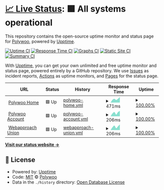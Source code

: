 # [📈 Live Status](https://polywoo.github.io/status): <!--live status--> **🟩 All systems operational**

This repository contains the open-source uptime monitor and status page for [Polywoo](https://polywoo.com), powered by [Upptime](https://github.com/upptime/upptime).

[![Uptime CI](https://github.com/polywoo/status/workflows/Uptime%20CI/badge.svg)](https://github.com/polywoo/status/actions?query=workflow%3A%22Uptime+CI%22)
[![Response Time CI](https://github.com/polywoo/status/workflows/Response%20Time%20CI/badge.svg)](https://github.com/polywoo/status/actions?query=workflow%3A%22Response+Time+CI%22)
[![Graphs CI](https://github.com/polywoo/status/workflows/Graphs%20CI/badge.svg)](https://github.com/polywoo/status/actions?query=workflow%3A%22Graphs+CI%22)
[![Static Site CI](https://github.com/polywoo/status/workflows/Static%20Site%20CI/badge.svg)](https://github.com/polywoo/status/actions?query=workflow%3A%22Static+Site+CI%22)
[![Summary CI](https://github.com/polywoo/status/workflows/Summary%20CI/badge.svg)](https://github.com/polywoo/status/actions?query=workflow%3A%22Summary+CI%22)

With [Upptime](https://upptime.js.org), you can get your own unlimited and free uptime monitor and status page, powered entirely by a GitHub repository. We use [Issues](https://github.com/polywoo/status/issues) as incident reports, [Actions](https://github.com/polywoo/status/actions) as uptime monitors, and [Pages](https://polywoo.github.io/status) for the status page.

<!--start: status pages-->
<!-- This summary is generated by Upptime (https://github.com/upptime/upptime) -->
<!-- Do not edit this manually, your changes will be overwritten -->
<!-- prettier-ignore -->
| URL | Status | History | Response Time | Uptime |
| --- | ------ | ------- | ------------- | ------ |
| <img alt="" src="https://icons.duckduckgo.com/ip3/polywoo.com.ico" height="13"> [Polywoo Home](https://polywoo.com) | 🟩 Up | [polywoo-home.yml](https://github.com/polywoo/status/commits/HEAD/history/polywoo-home.yml) | <details><summary><img alt="Response time graph" src="./graphs/polywoo-home/response-time-week.png" height="20"> 471ms</summary><br><a href="https://polywoo.github.io/status/history/polywoo-home"><img alt="Response time 471" src="https://img.shields.io/endpoint?url=https%3A%2F%2Fraw.githubusercontent.com%2Fpolywoo%2Fstatus%2FHEAD%2Fapi%2Fpolywoo-home%2Fresponse-time.json"></a><br><a href="https://polywoo.github.io/status/history/polywoo-home"><img alt="24-hour response time 714" src="https://img.shields.io/endpoint?url=https%3A%2F%2Fraw.githubusercontent.com%2Fpolywoo%2Fstatus%2FHEAD%2Fapi%2Fpolywoo-home%2Fresponse-time-day.json"></a><br><a href="https://polywoo.github.io/status/history/polywoo-home"><img alt="7-day response time 471" src="https://img.shields.io/endpoint?url=https%3A%2F%2Fraw.githubusercontent.com%2Fpolywoo%2Fstatus%2FHEAD%2Fapi%2Fpolywoo-home%2Fresponse-time-week.json"></a><br><a href="https://polywoo.github.io/status/history/polywoo-home"><img alt="30-day response time 471" src="https://img.shields.io/endpoint?url=https%3A%2F%2Fraw.githubusercontent.com%2Fpolywoo%2Fstatus%2FHEAD%2Fapi%2Fpolywoo-home%2Fresponse-time-month.json"></a><br><a href="https://polywoo.github.io/status/history/polywoo-home"><img alt="1-year response time 471" src="https://img.shields.io/endpoint?url=https%3A%2F%2Fraw.githubusercontent.com%2Fpolywoo%2Fstatus%2FHEAD%2Fapi%2Fpolywoo-home%2Fresponse-time-year.json"></a></details> | <details><summary><a href="https://polywoo.github.io/status/history/polywoo-home">100.00%</a></summary><a href="https://polywoo.github.io/status/history/polywoo-home"><img alt="All-time uptime 100.00%" src="https://img.shields.io/endpoint?url=https%3A%2F%2Fraw.githubusercontent.com%2Fpolywoo%2Fstatus%2FHEAD%2Fapi%2Fpolywoo-home%2Fuptime.json"></a><br><a href="https://polywoo.github.io/status/history/polywoo-home"><img alt="24-hour uptime 100.00%" src="https://img.shields.io/endpoint?url=https%3A%2F%2Fraw.githubusercontent.com%2Fpolywoo%2Fstatus%2FHEAD%2Fapi%2Fpolywoo-home%2Fuptime-day.json"></a><br><a href="https://polywoo.github.io/status/history/polywoo-home"><img alt="7-day uptime 100.00%" src="https://img.shields.io/endpoint?url=https%3A%2F%2Fraw.githubusercontent.com%2Fpolywoo%2Fstatus%2FHEAD%2Fapi%2Fpolywoo-home%2Fuptime-week.json"></a><br><a href="https://polywoo.github.io/status/history/polywoo-home"><img alt="30-day uptime 100.00%" src="https://img.shields.io/endpoint?url=https%3A%2F%2Fraw.githubusercontent.com%2Fpolywoo%2Fstatus%2FHEAD%2Fapi%2Fpolywoo-home%2Fuptime-month.json"></a><br><a href="https://polywoo.github.io/status/history/polywoo-home"><img alt="1-year uptime 100.00%" src="https://img.shields.io/endpoint?url=https%3A%2F%2Fraw.githubusercontent.com%2Fpolywoo%2Fstatus%2FHEAD%2Fapi%2Fpolywoo-home%2Fuptime-year.json"></a></details>
| <img alt="" src="https://icons.duckduckgo.com/ip3/account.polywoo.com.ico" height="13"> [Polywoo Account](https://account.polywoo.com) | 🟩 Up | [polywoo-account.yml](https://github.com/polywoo/status/commits/HEAD/history/polywoo-account.yml) | <details><summary><img alt="Response time graph" src="./graphs/polywoo-account/response-time-week.png" height="20"> 206ms</summary><br><a href="https://polywoo.github.io/status/history/polywoo-account"><img alt="Response time 206" src="https://img.shields.io/endpoint?url=https%3A%2F%2Fraw.githubusercontent.com%2Fpolywoo%2Fstatus%2FHEAD%2Fapi%2Fpolywoo-account%2Fresponse-time.json"></a><br><a href="https://polywoo.github.io/status/history/polywoo-account"><img alt="24-hour response time 305" src="https://img.shields.io/endpoint?url=https%3A%2F%2Fraw.githubusercontent.com%2Fpolywoo%2Fstatus%2FHEAD%2Fapi%2Fpolywoo-account%2Fresponse-time-day.json"></a><br><a href="https://polywoo.github.io/status/history/polywoo-account"><img alt="7-day response time 206" src="https://img.shields.io/endpoint?url=https%3A%2F%2Fraw.githubusercontent.com%2Fpolywoo%2Fstatus%2FHEAD%2Fapi%2Fpolywoo-account%2Fresponse-time-week.json"></a><br><a href="https://polywoo.github.io/status/history/polywoo-account"><img alt="30-day response time 206" src="https://img.shields.io/endpoint?url=https%3A%2F%2Fraw.githubusercontent.com%2Fpolywoo%2Fstatus%2FHEAD%2Fapi%2Fpolywoo-account%2Fresponse-time-month.json"></a><br><a href="https://polywoo.github.io/status/history/polywoo-account"><img alt="1-year response time 206" src="https://img.shields.io/endpoint?url=https%3A%2F%2Fraw.githubusercontent.com%2Fpolywoo%2Fstatus%2FHEAD%2Fapi%2Fpolywoo-account%2Fresponse-time-year.json"></a></details> | <details><summary><a href="https://polywoo.github.io/status/history/polywoo-account">100.00%</a></summary><a href="https://polywoo.github.io/status/history/polywoo-account"><img alt="All-time uptime 100.00%" src="https://img.shields.io/endpoint?url=https%3A%2F%2Fraw.githubusercontent.com%2Fpolywoo%2Fstatus%2FHEAD%2Fapi%2Fpolywoo-account%2Fuptime.json"></a><br><a href="https://polywoo.github.io/status/history/polywoo-account"><img alt="24-hour uptime 100.00%" src="https://img.shields.io/endpoint?url=https%3A%2F%2Fraw.githubusercontent.com%2Fpolywoo%2Fstatus%2FHEAD%2Fapi%2Fpolywoo-account%2Fuptime-day.json"></a><br><a href="https://polywoo.github.io/status/history/polywoo-account"><img alt="7-day uptime 100.00%" src="https://img.shields.io/endpoint?url=https%3A%2F%2Fraw.githubusercontent.com%2Fpolywoo%2Fstatus%2FHEAD%2Fapi%2Fpolywoo-account%2Fuptime-week.json"></a><br><a href="https://polywoo.github.io/status/history/polywoo-account"><img alt="30-day uptime 100.00%" src="https://img.shields.io/endpoint?url=https%3A%2F%2Fraw.githubusercontent.com%2Fpolywoo%2Fstatus%2FHEAD%2Fapi%2Fpolywoo-account%2Fuptime-month.json"></a><br><a href="https://polywoo.github.io/status/history/polywoo-account"><img alt="1-year uptime 100.00%" src="https://img.shields.io/endpoint?url=https%3A%2F%2Fraw.githubusercontent.com%2Fpolywoo%2Fstatus%2FHEAD%2Fapi%2Fpolywoo-account%2Fuptime-year.json"></a></details>
| <img alt="" src="https://icons.duckduckgo.com/ip3/union.webapproach.net.ico" height="13"> [Webapproach Union](https://union.webapproach.net) | 🟩 Up | [webapproach-union.yml](https://github.com/polywoo/status/commits/HEAD/history/webapproach-union.yml) | <details><summary><img alt="Response time graph" src="./graphs/webapproach-union/response-time-week.png" height="20"> 206ms</summary><br><a href="https://polywoo.github.io/status/history/webapproach-union"><img alt="Response time 206" src="https://img.shields.io/endpoint?url=https%3A%2F%2Fraw.githubusercontent.com%2Fpolywoo%2Fstatus%2FHEAD%2Fapi%2Fwebapproach-union%2Fresponse-time.json"></a><br><a href="https://polywoo.github.io/status/history/webapproach-union"><img alt="24-hour response time 316" src="https://img.shields.io/endpoint?url=https%3A%2F%2Fraw.githubusercontent.com%2Fpolywoo%2Fstatus%2FHEAD%2Fapi%2Fwebapproach-union%2Fresponse-time-day.json"></a><br><a href="https://polywoo.github.io/status/history/webapproach-union"><img alt="7-day response time 206" src="https://img.shields.io/endpoint?url=https%3A%2F%2Fraw.githubusercontent.com%2Fpolywoo%2Fstatus%2FHEAD%2Fapi%2Fwebapproach-union%2Fresponse-time-week.json"></a><br><a href="https://polywoo.github.io/status/history/webapproach-union"><img alt="30-day response time 206" src="https://img.shields.io/endpoint?url=https%3A%2F%2Fraw.githubusercontent.com%2Fpolywoo%2Fstatus%2FHEAD%2Fapi%2Fwebapproach-union%2Fresponse-time-month.json"></a><br><a href="https://polywoo.github.io/status/history/webapproach-union"><img alt="1-year response time 206" src="https://img.shields.io/endpoint?url=https%3A%2F%2Fraw.githubusercontent.com%2Fpolywoo%2Fstatus%2FHEAD%2Fapi%2Fwebapproach-union%2Fresponse-time-year.json"></a></details> | <details><summary><a href="https://polywoo.github.io/status/history/webapproach-union">100.00%</a></summary><a href="https://polywoo.github.io/status/history/webapproach-union"><img alt="All-time uptime 100.00%" src="https://img.shields.io/endpoint?url=https%3A%2F%2Fraw.githubusercontent.com%2Fpolywoo%2Fstatus%2FHEAD%2Fapi%2Fwebapproach-union%2Fuptime.json"></a><br><a href="https://polywoo.github.io/status/history/webapproach-union"><img alt="24-hour uptime 100.00%" src="https://img.shields.io/endpoint?url=https%3A%2F%2Fraw.githubusercontent.com%2Fpolywoo%2Fstatus%2FHEAD%2Fapi%2Fwebapproach-union%2Fuptime-day.json"></a><br><a href="https://polywoo.github.io/status/history/webapproach-union"><img alt="7-day uptime 100.00%" src="https://img.shields.io/endpoint?url=https%3A%2F%2Fraw.githubusercontent.com%2Fpolywoo%2Fstatus%2FHEAD%2Fapi%2Fwebapproach-union%2Fuptime-week.json"></a><br><a href="https://polywoo.github.io/status/history/webapproach-union"><img alt="30-day uptime 100.00%" src="https://img.shields.io/endpoint?url=https%3A%2F%2Fraw.githubusercontent.com%2Fpolywoo%2Fstatus%2FHEAD%2Fapi%2Fwebapproach-union%2Fuptime-month.json"></a><br><a href="https://polywoo.github.io/status/history/webapproach-union"><img alt="1-year uptime 100.00%" src="https://img.shields.io/endpoint?url=https%3A%2F%2Fraw.githubusercontent.com%2Fpolywoo%2Fstatus%2FHEAD%2Fapi%2Fwebapproach-union%2Fuptime-year.json"></a></details>

<!--end: status pages-->

[**Visit our status website →**](https://polywoo.github.io/status)

## 📄 License

- Powered by: [Upptime](https://github.com/upptime/upptime)
- Code: [MIT](./LICENSE) © [Polywoo](https://polywoo.com)
- Data in the `./history` directory: [Open Database License](https://opendatacommons.org/licenses/odbl/1-0/)
